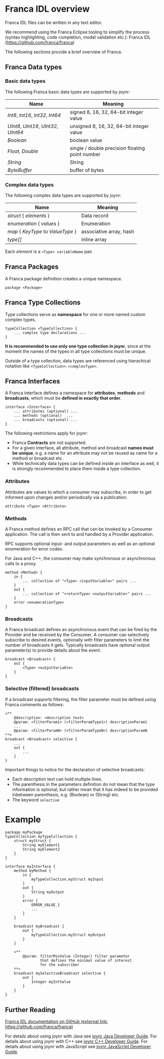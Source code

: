 # Franca IDL overview

Franca IDL files can be written in any text editor.

We recommend using the Franca Eclipse tooling to simplify the process (syntax highlighting, code
completion, model validation etc.): Franca IDL (https://github.com/franca/franca)

The following sections provide a brief overview of Franca.

## Franca Data types
### Basic data types
The following Franca basic data types are supported by joynr:

Name | Meaning
-----|--------
*Int8*, *Int16*, *Int32*, *Int64* | signed 8, 16, 32, 64-bit integer value
*UInt8*, *UInt16*, *UInt32*, *UInt64* | unsigned 8, 16, 32, 64-bit integer value
*Boolean* | boolean value
*Float*, *Double* | single / double precision floating point number
*String* | String
*ByteBuffer* | buffer of bytes

### Complex data types

The following complex data types are supported by joynr:

Name | Meaning
-----|--------
*struct* *<Type>* { *elements* } | Data record
*enumeration* *<Type>* { *values* } | Enumeration
*map* *<Type>* { *KeyType* to *ValueType* } | associative array, hash
*type[]* | inline array

Each *element* is a ```<Type> variableName``` pair.

## Franca Packages

A Franca package definition creates a unique namespace.

```
package <Package>
```

## Franca Type Collections

Type collections serve as **namespace** for one or more named custom complex types.

```
typeCollection <TypeCollection> {
    ... complex type declarations ...
}
```

**It is recommended to use only one type collection in joynr**, since at the moment the names of the types in all type collections must be unique.

Outside of a type collection, data types are referenced using hierachical notation like ```<TypeCollection>.<complexType>```.

## Franca Interfaces

A Franca interface defines a namespace for **attributes**, **methods** and **broadcasts**, which must be **defined in exactly that order**.

```
interface <Interface> {
    ... attributes (optional) ...
    ... methods (optional)  ...
    ... broadcasts (optional) ...
}
```

The following restrictions apply for joynr:

* Franca **Contracts** are not supported.
* For a given interface, all attribute, method and broadcast **names must be unique**, e.g. a name for an attribute may not be reused as name for a method or broadcast etc.
* While technically data types can be defined inside an interface as well, it is strongly recommended to place them inside a type collection.

### Attributes

Attributes are values to which a consumer may subscribe, in order to get informed upon changes and/or periodically via a publication.

```
attribute <Type> <Attribute>
```

### Methods

A Franca method defines an RPC call that can be invoked by a Consumer application. The call is then sent to and handled by a Provider application.

RPC supports optional input- and output parameters as well as an optional enumeration for error codes.

For Java and C++, the consumer may make synchronous or asynchronous calls to a proxy.

```
method <Method> {
    in {
        ... collection of "<Type> <inputVariable>" pairs ...
    }
    out {
        ... collection of "<returnType> <outputVariable>" pairs ...
    }
    error <enumerationType>
}
```

### Broadcasts

A Franca broadcast defines an asynchronous event that can be fired by the Provider and be received by the Consumer.
A consumer can selectively subscribe to desired events, optionally with filter parameters to limit the number of broadcasts it gets.
Typically broadcasts have optional output parameter(s) to provide details about the event.

```
broadcast <Broadcast> {
    out {
        <Type> <outputVariable>
    }
}
```

### Selective (filtered) broadcasts

If a broadcast supports filtering, the filter parameter must be defined using Franca comments as follows:

```
<**
    @description: <description text>
    @param: <filterParam1> (<filterParamType1>) descriptionParam1
    ...
    @param: <filterParamN> (<filterParamTypeN>) descriptionParamN
**>
broadcast <Broadcast> selective {
    ...
    out {
        ...
    }
}
```
Important things to notice for the declaration of selective broadcasts:
* Each description text can hold multiple lines.
* The parenthesis in the parameters definition do not mean that the type information is optional, but rather mean
that it has indeed to be provided inbetween parenthesis, e.g. (Boolean) or (String) etc.
* The keyword `selective`

# Example

```
package myPackage
typeCollection myTypeCollection {
    struct myStruct {
        String myElement1
        String myElement2
    }
}

interface myInterface {
    method myMethod {
        in {
            myTypeCollection.myStruct myInput
        }
        out {
            String myOutput
        }
        error {
            ERROR_VALUE_1
            ...
        }
    }

    broadcast myBroadcast {
        out {
            myTypeCollection.myStruct myOutput
        }
    }

    <**
        @param: filterMinValue (Integer) filter parameter
                that defines the minimal value of interest
                for the subscriber
    **>
    broadcast mySelectiveBroadcast selective {
        out {
            Integer myIntValue
        }
    }
}
```

## Further Reading
[Franca IDL documentation on GitHub (external link: https://github.com/franca/franca)](https://github.com/franca/franca)

For details about using joynr with Java see [joynr Java Developer Guide](java.md).
For details about using joynr with C++ see [joynr C\+\+ Developer Guide](cplusplus.md).
For details about using joynr with JavaScript see [joynr JavaScript Developer Guide](javascript.md).
